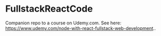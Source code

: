 # FullstackReactCode

Companion repo to a course on Udemy.com. See here: https://www.udemy.com/node-with-react-fullstack-web-development..
